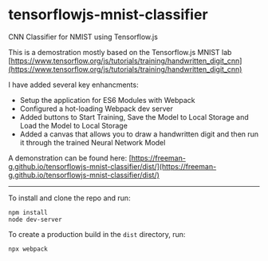 # tensorflowjs-mnist-classifier
CNN Classifier for NMIST using Tensorflow.js

This is a demostration mostly based on the Tensorflow.js MNIST lab [https://www.tensorflow.org/js/tutorials/training/handwritten_digit_cnn](https://www.tensorflow.org/js/tutorials/training/handwritten_digit_cnn)

I have added several key enhancments:

- Setup the application for ES6 Modules with Webpack
- Configured a hot-loading Webpack dev server
- Added buttons to Start Training, Save the Model to Local Storage and Load the Model to Local Storage
- Added a canvas that allows you to draw a handwritten digit and then run it through the trained Neural Network Model

A demonstration can be found here: [https://freeman-g.github.io/tensorflowjs-mnist-classifier/dist/](https://freeman-g.github.io/tensorflowjs-mnist-classifier/dist/)

---

To install and clone the repo and run:
```
npm install
node dev-server
```

To create a production build in the `dist` directory, run:
```
npx webpack
```
